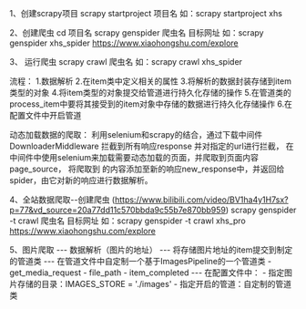 1、创建scrapy项目
scrapy startproject 项目名
如：scrapy startproject xhs

2、创建爬虫
cd 项目名
scrapy genspider 爬虫名 目标网址
如：scrapy genspider xhs_spider https://www.xiaohongshu.com/explore

3、 运行爬虫
scrapy crawl 爬虫名
如：scrapy crawl xhs_spider

流程：
    1.数据解析
    2.在item类中定义相关的属性
    3.将解析的数据封装存储到item类型的对象
    4.将item类型的对象提交给管道进行持久化存储的操作
    5.在管道类的process_item中要将其接受到的item对象中存储的数据进行持久化存储操作
    6.在配置文件中开启管道

动态加载数据的爬取：
    利用selenium和scrapy的结合，通过下载中间件DownloaderMiddleware 拦截到所有响应response
并对指定的url进行拦截， 在中间件中使用selenium来加载需要动态加载的页面，并爬取到页面内容page_source，
将爬取到 的内容添加至新的响应new_response中，并返回给spider，由它对新的响应进行数据解析。

4、全站数据爬取--创建爬虫 (https://www.bilibili.com/video/BV1ha4y1H7sx?p=77&vd_source=20a77dd11c570bbda9c55b7e870bb959)
scrapy genspider -t crawl 爬虫名 目标网址
如：scrapy genspider -t crawl xhs_pro https://www.xiaohongshu.com/explore

5、图片爬取
    --- 数据解析（图片的地址）
    --- 将存储图片地址的item提交到制定的管道类
    --- 在管道文件中自定制一个基于ImagesPipeline的一个管道类
        - get_media_request
        - file_path
        - item_completed
    --- 在配置文件中：
        - 指定图片存储的目录：IMAGES_STORE = './images'
        - 指定开启的管道：自定制的管道类